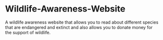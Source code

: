 # Wildlife-Awareness-Website
A wildlife awareness website that allows you to read about different species that are endangered and extinct and also allows you to donate money for the support of wildlife.
